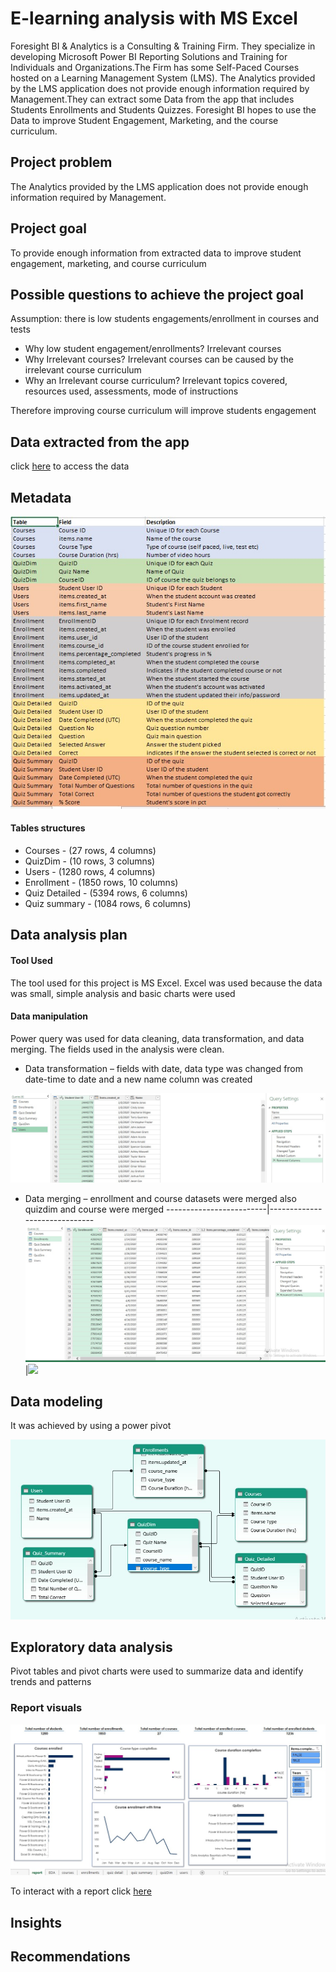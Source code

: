 # E-learning analysis with MS Excel

Foresight BI & Analytics is a Consulting & Training Firm. They specialize in developing Microsoft Power BI Reporting Solutions and Training for Individuals and Organizations.The Firm has some Self-Paced Courses hosted on a Learning Management System (LMS). The Analytics provided by the LMS application does not provide enough information required by Management.They can extract some Data from the app that includes Students Enrollments and Students Quizzes. Foresight BI hopes to use the Data to improve Student Engagement, Marketing, and the course curriculum.

## Project problem
The Analytics provided by the LMS application does not provide enough information required by Management.

## Project goal
To provide enough information from extracted data to improve student engagement, marketing, and course curriculum

## Possible questions to achieve the project goal
Assumption: there is low students engagements/enrollment in courses and tests 

* Why low student engagement/enrollments?  Irrelevant courses
* Why Irrelevant courses? Irrelevant courses can be caused by the irrelevant course curriculum 
* Why an Irrelevant course curriculum? Irrelevant topics covered, resources used, assessments, mode of instructions

Therefore improving course curriculum will improve students engagement

## Data extracted from the app
click [here](https://docs.google.com/spreadsheets/d/1M3INoxFT5tzmjaDOS68TG4xfx7x4LERd/edit#gid=574660071) to access the data

## Metadata
![](fields_descriptions.jpg)

#### Tables structures
* Courses - (27 rows, 4 columns)
* QuizDim - (10 rows, 3 columns)
* Users - (1280 rows, 4 columns)
* Enrollment - (1850 rows, 10 columns)
* Quiz Detailed - (5394 rows, 6 columns)
* Quiz summary - (1084 rows, 6 columns)

## Data analysis plan
#### Tool Used
The tool used for this project is MS Excel. Excel was used because the data was small, simple analysis and basic charts were used
#### Data manipulation
Power query was used for data cleaning, data transformation, and data merging. The fields used in the analysis were clean.
* Data transformation – fields with date, data type was changed from date-time to date and a new name column was created

![](custom_column.jpg)

* Data merging – enrollment and course datasets were merged also quizdim and course were merged
-------------------------|------------------------------
![](merging_queries.jpg) |![](merging_query.jpg)                        

## Data modeling

It was achieved by using a power pivot

![](excel_data_modelling.jpg)

## Exploratory data analysis
Pivot tables and pivot charts were used to summarize data and identify trends and patterns

### Report visuals

![](excel_report.jpg)

To interact with a report click [here](https://1drv.ms/x/s!AkvFVdfC21wYhFqbVoFeqh8XO6xD)

## Insights

## Recommendations 
